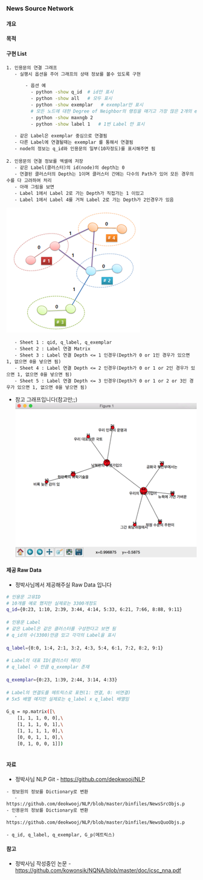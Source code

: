 ### News Source Network 

#### 개요

#### 목적

#### 구현 List

    1. 인용문의 연결 그래프
       - 실행시 옵션을 주어 그래프의 상태 정보를 볼수 있도록 구현

````sh
       - 옵션 예
         - python -show q_id  # id만 표시
         - python -show all   # 모두 표시
         - python -show exemplar   # exemplar만 표시
         # 모든 노드에 대한 Degree of Neighbor의 랭킹을 매기고 가장 많은 2개의 exemplar를 표시
         - python -show maxngb 2   
         - python -show label 1   # 1번 Label 만 표시
````

       - 같은 Label은 exemplar 중심으로 연결됨
       - 다른 Label에 연결될때는 exemplar 를 통해서 연결됨
       - node의 정보는 q_id와 인용문의 일부(10자정도)를 표시해주면 됨
       
    2. 인용문의 연결 정보를 엑셀에 저장
       - 같은 Label(클러스터)의 id(node)의 depth는 0
       - 연결된 클러스터의 Depth는 1이며 클러스터 간에는 다수의 Path가 있어 모든 경우의 수를 다 고려하여 처리
       - 아래 그림을 보면 
       - Label 1에서 Label 2로 가는 Depth가 직접가는 1 이있고
       - Label 1에서 Label 4를 거쳐 Label 2로 가는 Depth가 2인경우가 있음

![cluster](https://raw.githubusercontent.com/kowonsik/NQNA/master/png/cluster.png)

       - Sheet 1 : qid, q_label, q_exemplar
       - Sheet 2 : Label 연결 Matrix
       - Sheet 3 : Label 연결 Depth <= 1 인경우(Depth가 0 or 1인 경우가 있으면 1, 없으면 0을 넣으면 됨)
       - Sheet 4 : Label 연결 Depth <= 2 인경우(Depth가 0 or 1 or 2인 경우가 있으면 1, 없으면 0을 넣으면 됨)
       - Sheet 5 : Label 연결 Depth <= 3 인경우(Depth가 0 or 1 or 2 or 3인 경우가 있으면 1, 없으면 0을 넣으면 됨)
       

   - 참고 그래프입니다(참고만;;)
![connection](https://raw.githubusercontent.com/kowonsik/NQNA/master/png/connection_path.png)

#### 제공 Raw Data
   - 정박사님께서 제공해주실 Raw Data 입니다
````sh
# 인용문 고유ID
# 10개를 예로 했지만 실제로는 3300개정도
q_id={0:23, 1:10, 2:39, 3:44, 4:14, 5:33, 6:21, 7:66, 8:88, 9:11}

# 인용문 Label
# 같은 Label은 같은 클러스터를 구성한다고 보면 됨
# q_id의 수(3300)만큼 있고 각각의 Label을 표시

q_label={0:0, 1:4, 2:1, 3:2, 4:3, 5:4, 6:1, 7:2, 8:2, 9:1}

# Label의 대표 ID(클러스터 헤더)
# q_label 수 만큼 q_exemplar 존재

q_exemplar={0:23, 1:39, 2:44, 3:14, 4:33}

# Label의 연결도를 메트릭스로 표현(1: 연결, 0: 비연결)
# 5x5 배열 예지만 실제로는 q_label x q_label 배열임

G_q = np.matrix([\
    [1, 1, 1, 0, 0],\
    [1, 1, 1, 0, 1],\
    [1, 1, 1, 1, 0],\
    [0, 0, 1, 1, 0],\
    [0, 1, 0, 0, 1]])
    
````

#### 자료
   - 정박사님 NLP Git
    - https://github.com/deokwooj/NLP
    
    - 정보원의 정보를 Dictionary로 변환
       - https://github.com/deokwooj/NLP/blob/master/binfiles/NewsSrcObjs.p
    - 인용문의 정보를 Dictionary로 변환
       - https://github.com/deokwooj/NLP/blob/master/binfiles/NewsQuoObjs.p
       
    - q_id, q_label, q_exemplar, G_p(메트릭스)

#### 참고    
   - 정박사님 작성중인 논문
    - https://github.com/kowonsik/NQNA/blob/master/doc/icsc_nna.pdf
